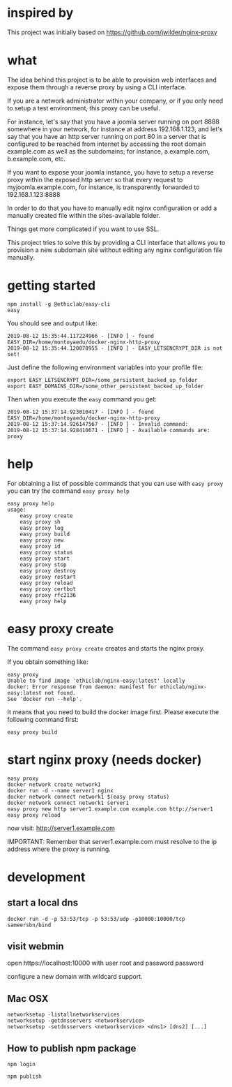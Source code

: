 # inspired by

This project was initially based on https://github.com/jwilder/nginx-proxy 

# what

The idea behind this project is to be able to provision web interfaces and expose them through a reverse proxy by using a CLI interface.

If you are a network administrator within your company, or if you only need to setup a test environment, this proxy can be useful.

For instance, let's say that you have a joomla server running on port 8888 somewhere in your network, for instance at address 192.168.1.123, and let's say that you have an http server running on port 80 in a server that is configured to be reached from internet by accessing the root domain example.com as well as the subdomains; for instance, a.example.com, b.example.com, etc.

If you want to expose your joomla instance, you have to setup a reverse proxy within the exposed http server so that every request to myjoomla.example.com, for instance, is transparently forwarded to 192.168.1.123:8888

In order to do that you have to manually edit nginx configuration or add a manually created file within the sites-available folder.

Things get more complicated if you want to use SSL.

This project tries to solve this by providing a CLI interface that allows you to provision a new subdomain site without editing any nginx configuration file manually.

# getting started

    npm install -g @ethiclab/easy-cli
    easy

You should see and output like:

    2019-08-12 15:35:44.117224966 - [INFO ] - found EASY_DIR=/home/montoyaedu/docker-nginx-http-proxy
    2019-08-12 15:35:44.120070955 - [INFO ] - EASY_LETSENCRYPT_DIR is not set!

Just define the following environment variables into your profile file:

    export EASY_LETSENCRYPT_DIR=/some_persistent_backed_up_folder
    export EASY_DOMAINS_DIR=/some_other_persistent_backed_up_folder

Then when you execute the `easy` command you get:

    2019-08-12 15:37:14.923010417 - [INFO ] - found EASY_DIR=/home/montoyaedu/docker-nginx-http-proxy
    2019-08-12 15:37:14.926147567 - [INFO ] - Invalid command: 
    2019-08-12 15:37:14.928410671 - [INFO ] - Available commands are:
	proxy

# help

For obtaining a list of possible commands that you can use with `easy proxy` you can try the command `easy proxy help`

    easy proxy help
    usage:
        easy proxy create
        easy proxy sh
        easy proxy log
        easy proxy build
        easy proxy new
        easy proxy id
        easy proxy status
        easy proxy start
        easy proxy stop
        easy proxy destroy
        easy proxy restart
        easy proxy reload
        easy proxy certbot
        easy proxy rfc2136
        easy proxy help

# easy proxy create

The command `easy proxy create` creates and starts the nginx proxy.

If you obtain something like:

    easy proxy
    Unable to find image 'ethiclab/nginx-easy:latest' locally
    docker: Error response from daemon: manifest for ethiclab/nginx-easy:latest not found.
    See 'docker run --help'.
    
It means that you need to build the docker image first. Please execute the following command first:

    easy proxy build

# start nginx proxy (needs docker)

    easy proxy
    docker network create network1
    docker run -d --name server1 nginx
    docker network connect network1 $(easy proxy status)
    docker network connect network1 server1
    easy proxy new http server1.example.com example.com http://server1
    easy proxy reload

now visit: http://server1.example.com

IMPORTANT: Remember that server1.example.com must resolve to the ip address where the proxy is running.

# development

## start a local dns

    docker run -d -p 53:53/tcp -p 53:53/udp -p10000:10000/tcp sameersbn/bind

## visit webmin

  open https://localhost:10000
  with user root and password password
  
configure a new domain with wildcard support.

## Mac OSX

    networksetup -listallnetworkservices
    networksetup -getdnsservers <networkservice>
    networksetup -setdnsservers <networkservice> <dns1> [dns2] [...]
    
## How to publish npm package

```
npm login

npm publish
```

